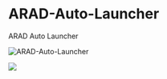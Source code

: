 # ARAD-Auto-Launcher
ARAD Auto Launcher

![ARAD-Auto-Launcher](http://i.imgur.com/LdnsrV8.png)

[![](http://i.imgur.com/EoSoqJN.png)](https://www.youtube.com/watch?v=njTdDibWIf4)
